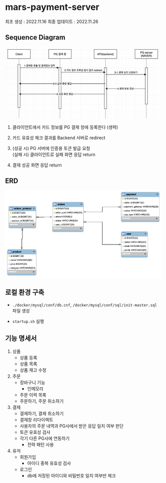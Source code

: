 # mars-payment-server

최초 생성 : 2022.11.16
최종 업데이트 : 2022.11.26

## Sequence Diagram

![img.png](img/img.png)

1. 클라이언트에서 카드 정보를 PG 결제 창에 등록한다 (생략)
2. 카드 유효성 체크 결과를 Backend 서버로 redirect

3. (성공 시) PG 서버에 인증용 토큰 발급 요청
   <br/>(실패 시) 클라이언트로 실패 화면 응답 return

4. 결재 성공 화면 응답 return

## ERD

![erd](img/ERD_221123.png)

## 로컬 환경 구축

- `./docker/mysql/conf/db.cnf`, `/docker/mysql/conf/sql/init-master.sql` 파일 생성

- `startup.sh` 실행


## 기능 명세서

1. 상품
   - 상품 등록
   - 상품 목록
   - 상품 재고 수정
2. 주문
   - 장바구니 기능
     - 인메모리
   - 주문 이력 목록
   - 주문하기, 주문 취소하기
3. 결제
   - 결제하기, 결제 취소하기
   - 결제창 리다이렉트
   - 사용자의 주문 내역과 PG사에서 받은 응답 일치 여부 판단
   - 토큰 유효성 검사
   - 각기 다른 PG사에 연동하기
     - 전략 패턴 사용
4. 유저
   - 회원가입
     - 아이디 중복 유효성 검사
   - 로그인
     - db에 저장된 아이디와 비밀번호 일치 여부만 체크
